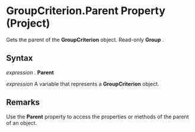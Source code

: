 
# GroupCriterion.Parent Property (Project)

Gets the parent of the  **GroupCriterion** object. Read-only **Group** .


## Syntax

 _expression_ . **Parent**

 _expression_ A variable that represents a **GroupCriterion** object.


## Remarks

Use the  **Parent** property to access the properties or methods of the parent of an object.

